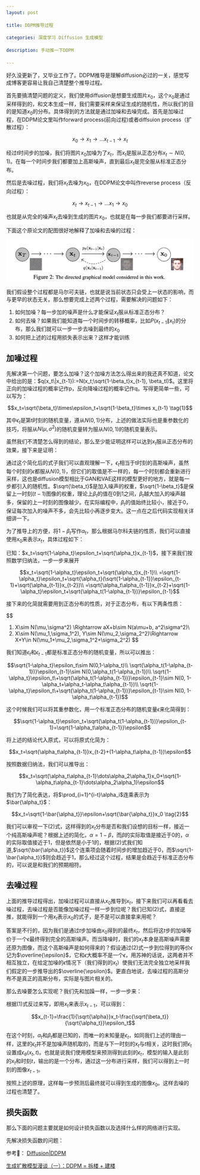 ```yaml
---
layout: post

title: DDPM推导过程

categories: 深度学习 Diffusion 生成模型

description: 手动推一下DDPM

---
```


好久没更新了，又毕业工作了。DDPM推导是理解diffusion必过的一关，感觉写成博客更容易让我自己清楚整个推导过程。

首先要搞清楚问题的定义，我们使用diffusion是想要生成图片$x_0$，这个$x_0$是通过采样得到的，和文本生成一样，我们需要采样来保证生成的随机性，所以我们的目的是知道$x_0$的分布。具体得到的方法就是通过加噪和去噪完成。首先是加噪过程，在DDPM论文里叫作forward process(前向过程)或者diffsuion process（扩散过程）：

$$x_0\to x_1\to \dots x_{t-1} \to x_t$$

经过$t$时间步的加噪，我们将图片$x_0$加噪为了$x_t$，而$x_t$是服从正态分布$x_t\sim N(0,1)$。在每一个时间步我们都要加上高斯噪声，直到最后$x_t$是完全服从标准正态分布。

然后是去噪过程，我们将$x_t$去噪为$x_0$，在DDPM论文中叫作reverse process（反向过程）：

$$x_t\to x_{t-1} \to\dots x_1\to x_0$$

也就是从完全的噪声$x_t$去噪到生成的图片$x_0$，也就是在每一步我们都要进行采样。

下面这个原论文的配图很好地解释了加噪和去噪的过程：

![image-1](/images/posts/ddpm.png)

我们假设整个过程都是马尔可夫链，也就是说当前状态只会受上一状态的影响，而与更早的状态无关。那么想要完成上述两个过程，需要解决的问题如下：

1. 如何加噪？每一步加的噪声是什么才能保证$x_t$服从标准正态分布？
2. 如何去噪？如果我们能知道每一个时间步的转移概率，比如$P(x_{t-1}\|x_t)$的分布，那么我们就可以一步一步去噪到最终的$x_0$
3. 如何把上述的过程用损失表示出来？这样才能训练

## 加噪过程

先解决第一个问题，要怎么加噪？这个加噪方法怎么得出来的我还真不知道，论文中给出的是：$q(x_t\|x_{t-1}):=N(x_t;\sqrt{1-\beta_t}x_{t-1}, \beta_tI)$。这里将正向的加噪过程的概率记作p，反向降噪过程的概率记作q。写得更简单一些，可以写为：

$$x_t=\sqrt{\beta_t}\times\epsilon_t+\sqrt{1-\beta_t}\times x_{t-1} \tag{1}$$

其中$\epsilon_t$是第t时刻的随机变量，遵从$N(0,1)$分布，上述的做法实际也是重参数化的技巧，将服从$N(\mu,\sigma^2)$的随机变量转为服从$N(0,1)$的随机变量表示。

虽然我们不清楚怎么得到的结论，那么至少能证明这样可以达到$x_t$服从正态分布的效果，接下来是证明：

通过这个简化后的式子我们可以直观理解一下，$\epsilon_t$相当于t时刻的高斯噪声，虽然每个时刻的$\epsilon$都服从$N(0,1)$，但它们的取值是不一样的，每一个时刻都会重新进行采样，这也是diffusion模型相比于GAN和VAE这样的模型更好的地方，就是每一步都引入的随机性。$\sqrt{\beta_t}$是加入噪声的权重，$\sqrt{1-\beta_t}$是保留上一时刻$(t-1)$图像的权重，理论上$\beta_t$的值在0到1之间，$\beta_t$越大加入的噪声越多，保留的上一时刻的图像越少。在实际编程中，$\beta_t$的值始终比较小，接近于0，保证每次加入的噪声不多，会先比较小再逐步变大。这一点在之后代码实现相关详细讲一下。

为了推导上的方便，将$1-\beta_t$写作$\alpha_t$，那么根据马尔科夫链的性质，我们可以直接使用$x_0$来表示$x_t$，具体过程如下：

已知：$x_t=\sqrt{1-\alpha_t}\epsilon_t+\sqrt{\alpha_t}x_{t-1}$，接下来我们按照数学归纳法，一步一步来展开

$$x_t=\sqrt{1-\alpha_t}\epsilon_t+\sqrt{\alpha_t}x_{t-1}\\
    =\sqrt{1-\alpha_t}\epsilon_t+\sqrt{\alpha_t}(\sqrt{1-\alpha_{t-1}}\epsilon_{t-1}+\sqrt{\alpha_{t-1}}x_{t-2})\\
    =\sqrt{\alpha_t\alpha_{t-1}}x_{t-2}+\sqrt{1-\alpha_t}\epsilon_t+\sqrt{\alpha_t(1-\alpha_{t-1})}\epsilon_{t-1}$$
    
接下来的化简就需要用到正态分布的性质，对于正态分布，有以下两条性质：

$$
1. X\sim N(\mu,\sigma^2) \Rightarrow aX+b\sim N(a\mu+b, a^2\sigma^2)\\
2. X\sim N(\mu_1,\sigma_1^2), Y\sim N(\mu_2,\sigma_2^2)\Rightarrow X+Y\in N(\mu_1+\mu_2,\sigma_1^2+\sigma_2^2)
$$

我们知道$\epsilon_t$和$\epsilon_{t-1}$都是标准正态分布的随机变量，所以可以推出：

$$\sqrt{1-\alpha_t}\epsilon_t\sim N(0,1-\alpha_t)\\
\sqrt{\alpha_t(1-\alpha_{t-1})}\epsilon_{t-1}\sim N(0,\alpha_t(1-\alpha_{t-1})\\
\sqrt{1-\alpha_t}\epsilon_t\+\sqrt{\alpha_t(1-\alpha_{t-1})}\epsilon_{t-1}\sim N(0, 1-\alpha_t+\alpha_t-\alpha_t\alpha_{t-1})\\
\sqrt{1-\alpha_t}\epsilon_t\+\sqrt{\alpha_t(1-\alpha_{t-1})}\epsilon_{t-1}\sim N(0, 1-\alpha_t\alpha_{t-1})$$

这个时候我们可以将其重参数化，用一个标准正态分布的随机变量$\epsilon$来化简得到：

$$\sqrt{1-\alpha_t}\epsilon_t+\sqrt{\alpha_t(1-\alpha_{t-1})}\epsilon_{t-1}=\sqrt{1-\alpha_t\alpha_{t-1}}\epsilon$$

将上述的结论代入原式，可以将原式化简为：

$$x_t=\sqrt{\alpha_t\alpha_{t-1}}x_{t-2}+(1-\alpha_t\alpha_{t-1})\epsilon$$

按照数据归纳法，我们可以推导出：

$$x_t=\sqrt{\alpha_t\alpha_{t-1}\dots\alpha_2\alpha_1}x_0+\sqrt{1-\alpha_t\alpha_{t-1}\dots\alpha_2\alpha_1}\epsilon$$

我们为了简化表达，将$\prod_{i=1}^{i-t}\alpha_i$连乘表示为$\bar{\alpha_t}$：

$$x_t=\sqrt{1-\bar{\alpha_t}}\epsilon+\sqrt{\bar{\alpha_t}}x_0 \tag{2}$$

我们可以审视一下(2)式，这样得到的$x_t$分布是否和我们设想的目标一样，接近一个纯高斯噪声呢？根据上述的简化，$\alpha=1-\beta$，而$\beta$的实际取值是接近于0的，$\alpha$的实际取值接近于1，但是依然是小于1的，根据(2)式我们知道,$\sqrt{\bar{\alpha_t}}$这个连乘项会随着时间步的增加趋近于0，而$\sqrt{1-\bar{\alpha_t}}$则会趋近于1，那么经过这个过程，结果是会趋近于标准正态分布的，可以说是和我们的预期相符。

## 去噪过程

上面的推导过程得出，加噪过程可以直接从$x_0$推导到$x_t$，接下来我们可以再看看去噪过程，去噪过程是否能像加噪过程一样一步到位呢？我们已知(2)式，直接逆推，就能得到一个用$x_t$表示$x_0$的式子，是不是可以直接拿来用呢？

答案是不行的，因为我们是通过$t$步加噪由$x_0$得到的最终$x_t$，然后将这$t$步的加噪等价于一个$\epsilon$最终得到完全的高斯噪声。而当降噪时，我们的$x_t$本身是高斯噪声需要还原为图像，而这个高斯噪声是如何得来的？假设通过(2)式一步到位得到的等价$\epsilon$记为$\overline{\epsilon}$，它和$\epsilon$大概率不是一个$\epsilon$，用苏神的话说，这两者并不相互独立，在给定加噪的$\epsilon$情况下（我们得到的$x_t$）使我们无法完全独立地采样我们假定的一步推导出的$\overline{\epsilon}$。更直白地说，去噪过程的高斯分布不是真正的高斯分布，实际是与图片相关的。

那么去噪要怎么实现呢？我们先和加躁一样，一步一步来：

根据(1)式反过来写，即用$x_t$来表示$x_{t-1}$，可以得到：
 
 $$x_{t-1}=\frac{1}{\sqrt{\alpha}}x_t-\frac{\sqrt{\beta_t}}{\sqrt{\alpha_t}}\epsilon_t$$

在这个时刻，$\alpha_t$和$\beta_t$都是已知的，而唯一的未知量是$\epsilon_t$，如同我们上述的理由一样，这里的$\epsilon_t$并不是加噪声随机取的，而是与下一时刻的$x_t$与$t$相关，这时我们把$\epsilon_t$设置成$\epsilon_\theta(x_t,t)$。也就是说我们使用模型来预测得到此刻的$\epsilon_t$，模型的输入是此刻的$x_t$和时刻$t$，输出的是一个分布，通过这一分布进行采样，我们可以得到上一时刻的图像$x_{t-1}$。

按照上述的原理，这样每一步预测后最终就可以得到生成的图像$x_0$。这样去噪的过程也清楚了。

## 损失函数

那么下面的问题主要就是如何设计损失函数以及选择什么样的网络进行实现。

先解决损失函数的问题：


 
 


参考🔗：
[Diffusion|DDPM](https://www.bilibili.com/video/BV1Xu4y147ov)

[生成扩散模型漫谈（一）：DDPM = 拆楼 + 建楼](https://spaces.ac.cn/archives/9119)
